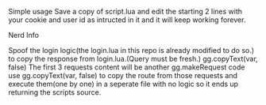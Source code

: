 Simple usage
Save a copy of script.lua and edit the starting 2 lines with your cookie and user id as intructed in it and it will keep working forever.


Nerd Info

Spoof the login logic(the login.lua in this repo is already modified to do so.) to copy the response from login.lua.(Query must be fresh.)
gg.copyText(var, false)
The first 3 requests content will be another gg.makeRequest code use gg.copyText(var, false) to copy the route from those requests and execute them(one by one) in a seperate file with no logic so it ends up returning the scripts source.
